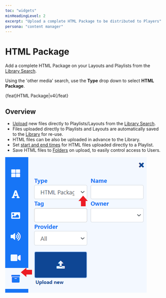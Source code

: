 ```yaml
---
toc: "widgets"
minHeadingLevel: 2
excerpt: "Upload a complete HTML Package to be distributed to Players"
persona: "content manager"
---
```


# HTML Package

Add a complete HTML Package on your Layouts and Playlists from the [Library Search](layouts_editor.html#content-library-search). 

Using the 'other media' search, use the **Type** drop down to select **HTML Package**.

{feat}HTML Package|v4{/feat}

## Overview

-  [Upload](media_library.html#content-add-media-upload) new files directly to Playlists/Layouts from the [Library Search](layouts_editor.html#content-library-search).
-  Files uploaded directly to Playlists and Layouts are automatically saved to the [Library](media_library.html) for re-use.
-  HTML files can be also be uploaded in advance to the Library.
-  Set [start and end times](media_playlists.html#content-widget-expiry-dates) for HTML files uploaded directly to a Playlist.
-  Save HTML files to [Folders](tour_folders.html#content-saving-to-folders) on upload, to easily control access to Users.

![HTML Package](img/v4_media_module_htmlpackage.png)







